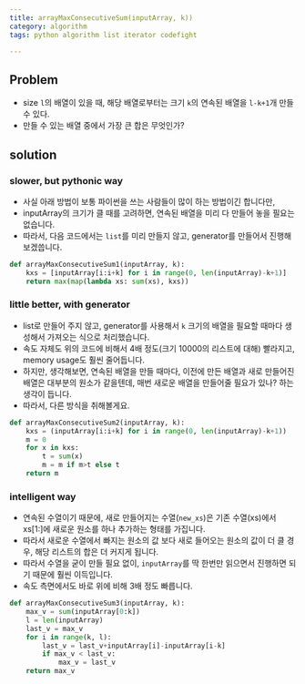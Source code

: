 ```yaml
---
title: arrayMaxConsecutiveSum(inputArray, k))
category: algorithm
tags: python algorithm list iterator codefight

---
```


## Problem
- size `l`의 배열이 있을 때, 해당 배열로부터는 크기 `k`의 연속된 배열을 `l-k+1`개 만들 수 있다. 
- 만들 수 있는 배열 중에서 가장 큰 합은 무엇인가? 

## solution

### slower, but pythonic way

- 사실 아래 방법이 보통 파이썬을 쓰는 사람들이 많이 하는 방법이긴 합니다만, 
- inputArray의 크기가 클 때를 고려하면, 연속된 배열을 미리 다 만들어 놓을 필요는 없습니다. 
- 따라서, 다음 코드에서는 `list`를 미리 만들지 않고, generator를 만들어서 진행해보겠씁니다. 

```python
def arrayMaxConsecutiveSum1(inputArray, k):
    kxs = [inputArray[i:i+k] for i in range(0, len(inputArray)-k+1)]
    return max(map(lambda xs: sum(xs), kxs))
```

### little better, with generator

- list로 만들어 주지 않고, generator를 사용해서 `k` 크기의 배열을 필요할 때마다 생성해서 가져오는 식으로 처리했습니다. 
- 속도 자체도 위의 코드에 비해서 4배 정도(크기 10000의 리스트에 대해) 빨라지고, memory usage도 훨씬 줄어듭니다. 
- 하지만, 생각해보면, 연속된 배열을 만들 때마다, 이전에 만든 배열과 새로 만들어진 배열은 대부분의 원소가 같을텐데, 매번 새로운 배열을 만들어줄 필요가 있나? 하는 생각이 듭니다. 
- 따라서, 다른 방식을 취해볼게요. 

```python
def arrayMaxConsecutiveSum2(inputArray, k):
    kxs = (inputArray[i:i+k] for i in range(0, len(inputArray)-k+1))
    m = 0 
    for x in kxs:
        t = sum(x)
        m = m if m>t else t
    return m
```

### intelligent way

- 연속된 수열이기 때문에, 새로 만들어지는 수열(`new_xs`)은 기존 수열(xs)에서 xs[1:]에 새로운 원소를 하나 추가하는 형태를 가집니다. 
- 따라서 새로운 수열에서 빠지는 원소의 값 보다 새로 들어오는 원소의 값이 더 클 경우, 해당 리스트의 합은 더 커지게 됩니다. 
- 따라서 수열을 굳이 만들 필요 없이, `inputArray`를 딱 한번만 읽으면서 진행하면 되기 때문에 훨씬 이득입니다. 
- 속도 측면에서도 바로 위에 비해 3배 정도 빠릅니다. 

```python
def arrayMaxConsecutiveSum3(inputArray, k):
    max_v = sum(inputArray[0:k])
    l = len(inputArray)
    last_v = max_v
    for i in range(k, l):
        last_v = last_v+inputArray[i]-inputArray[i-k]
        if max_v < last_v:
            max_v = last_v
    return max_v
```
